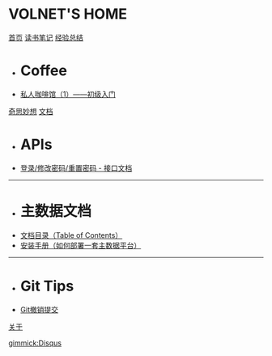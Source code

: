 # VOLNET'S HOME

[首页](index.md)
[读书笔记](item1.md)
[经验总结]()

  * # Coffee
  * [私人咖啡馆（1）——初级入门](docs/coffee/coffee-introduce.md)

[奇思妙想](item3.md)
[文档]()

  * # APIs
  * [登录/修改密码/重置密码 - 接口文档](docs/api/ThirdPartsAuthInterface.md)
  
  -----------------------
  
  * # 主数据文档
  * [文档目录（Table of Contents）](docs/mdp/mdp-toc.md)
  * [安装手册（如何部署一套主数据平台）](docs/mdp/mdp-install.md)

  -----------------------
  
  * # Git Tips
  * [Git撤销提交](docs/git/reset-to-old-version.md)

[关于](about.md)

[gimmick:Disqus](volnet)
